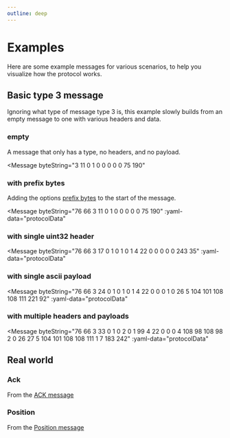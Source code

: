 ```yaml
---
outline: deep
---
```


<script setup>
import { data as protocolData } from '../../../yaml-data.data.ts'
</script>

# Examples

Here are some example messages for various scenarios, to help you visualize how the protocol works.

## Basic type 3 message

Ignoring what type of message type 3 is, this example slowly builds from an empty message to one with various headers and data.

### empty

A message that only has a type, no headers, and no payload.

<Message
    byteString="3 11 0 1 0 0 0 0 0 75 190"
></Message>

### with prefix bytes

Adding the options [prefix bytes](./prefix.md) to the start of the message.

<Message
    byteString="76 66 3 11 0 1 0 0 0 0 0 75 190"
:yaml-data="protocolData"
></Message>

### with single uint32 header

<Message
    byteString="76 66 3 17 0 1 0 1 0 1 4 22 0 0 0 0 0 243 35"
:yaml-data="protocolData"
></Message>

### with single ascii payload

<Message
    byteString="76 66 3 24 0 1 0 1 0 1 4 22 0 0 0 1 0 26 5 104 101 108 108 111 221 92"
:yaml-data="protocolData"
></Message>

### with multiple headers and payloads

<Message
    byteString="76 66 3 33 0 1 0 2 0 1 99 4 22 0 0 0 4 108 98 108 98 2 0 26 27 5 104 101 108 108 111 1 7 183 242"
:yaml-data="protocolData"
></Message>

## Real world

### Ack

From the [ACK message](./../messages/5-ack)

<ExamplesSection :messageId="5" :yamlData="protocolData" hideHeaders=true maxExamples=1 />

### Position

From the [Position message](./../messages/15-position)

<ExamplesSection :messageId="15" :yamlData="protocolData" hideHeaders=true maxExamples=1 />
